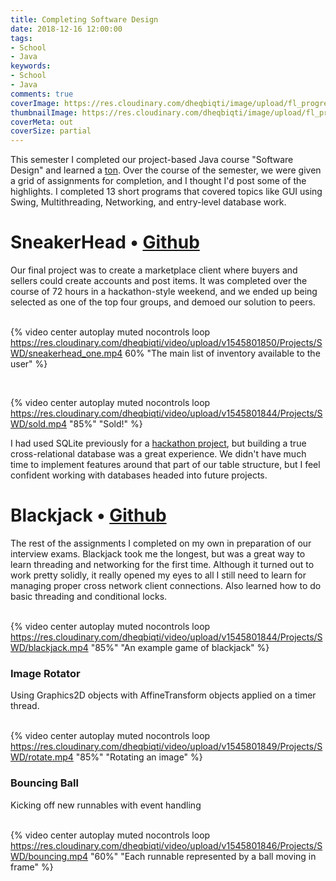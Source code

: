 ```yaml
---
title: Completing Software Design
date: 2018-12-16 12:00:00
tags:
- School
- Java
keywords:
- School
- Java
comments: true
coverImage: https://res.cloudinary.com/dheqbiqti/image/upload/fl_progressive/v1547067236/Projects/SWD/SWDCover.jpg
thumbnailImage: https://res.cloudinary.com/dheqbiqti/image/upload/fl_progressive,r_50:5/v1547068354/Projects/SWD/SWDThumb.jpg
coverMeta: out
coverSize: partial
---
```

This semester I completed our project-based Java course "Software Design" and learned
a <u>ton</u>. Over the course of the semester, we were given a grid of assignments
for completion, and I thought I'd post some of the highlights. I completed 13 short
programs that covered topics like GUI using Swing, Multithreading, Networking, and 
entry-level database work.</br>
<!-- more -->

# SneakerHead • [Github](https://github.com/bmitchinson/SoftwareDesign)

Our final project was to create a marketplace client where buyers and sellers
could create accounts and post items. It was completed over the course of 72
hours in a hackathon-style weekend, and we ended up being selected as one of the
top four groups, and demoed our solution to peers.</br></br>

{% video center autoplay muted nocontrols loop
https://res.cloudinary.com/dheqbiqti/video/upload/v1545801850/Projects/SWD/sneakerhead_one.mp4 
60% "The main list of inventory available to the user" %}

</br>

{% video center autoplay muted nocontrols loop
https://res.cloudinary.com/dheqbiqti/video/upload/v1545801844/Projects/SWD/sold.mp4
"85%" "Sold!" %}

I had used SQLite previously for a [hackathon project](/Playground-News), but building a true cross-relational
database was a great experience. We didn't have much time to implement features
around that part of our table structure, but I feel confident working with databases
headed into future projects.

# Blackjack • [Github](https://github.com/bmitchinson/SoftwareDesign)

The rest of the assignments I completed on my own in preparation of our interview
exams. Blackjack took me the longest, but was a great way to learn threading
and networking for the first time. Although it turned out to work pretty solidly, 
it really opened my eyes to all I still need to learn for managing proper 
cross network client connections. Also learned how to do basic threading and 
conditional locks.</br></br>

{% video center autoplay muted nocontrols loop
https://res.cloudinary.com/dheqbiqti/video/upload/v1545801844/Projects/SWD/blackjack.mp4
"85%" "An example game of blackjack" %}

### Image Rotator
Using Graphics2D objects with AffineTransform objects applied on a timer thread.
</br></br>

{% video center autoplay muted nocontrols loop
https://res.cloudinary.com/dheqbiqti/video/upload/v1545801849/Projects/SWD/rotate.mp4
"85%" "Rotating an image" %}

### Bouncing Ball
Kicking off new runnables with event handling
</br></br>

{% video center autoplay muted nocontrols loop
https://res.cloudinary.com/dheqbiqti/video/upload/v1545801846/Projects/SWD/bouncing.mp4
"60%" "Each runnable represented by a ball moving in frame" %}